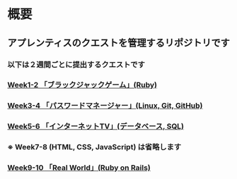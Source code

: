 # 概要

## アプレンティスのクエストを管理するリポジトリです

### 以下は２週間ごとに提出するクエストです

### [Week1-2 「ブラックジャックゲーム」(Ruby)](https://github.com/syotakokichi/APPRENTICE_QUEST/tree/master/week1-2/3.submisson)

### [Week3-4 「パスワードマネージャー」(Linux, Git, GitHub)](https://github.com/syotakokichi/APPRENTICE_QUEST/tree/master/week3-4/4.submission)

### [Week5-6 「インターネットTV」(データベース, SQL)](https://github.com/syotakokichi/APPRENTICE_QUEST/tree/master/week5-6/Submission)

### ※ Week7-8 (HTML, CSS, JavaScript) は省略します

### [Week9-10 「Real World」(Ruby on Rails)](https://github.com/syotakokichi/APPRENTICE_QUEST/tree/master/week9-10/RealWorld)
